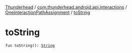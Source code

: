 [Thunderhead](../../index.md) / [com.thunderhead.android.api.interactions](../index.md) / [OneInteractionPathAssignment](index.md) / [toString](./to-string.md)

# toString

`fun toString(): `[`String`](https://kotlinlang.org/api/latest/jvm/stdlib/kotlin/-string/index.html)